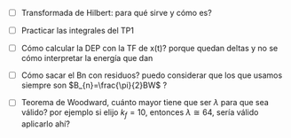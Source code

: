 - [ ] Transformada de Hilbert: para qué sirve y cómo es?
- [ ] Practicar las integrales del TP1
- [ ] Cómo calcular la DEP con la TF de x(t)? porque quedan deltas y no se cómo interpretar la energía que dan
- [ ] Cómo sacar el Bn con residuos? puedo considerar que los que usamos siempre son $B_{n}=\frac{\pi}{2}BW$ ?
- [ ] Teorema de Woodward, cuánto mayor tiene que ser $\lambda$ para que sea válido? por ejemplo si elijo $k_{f}=10$, entonces $\lambda \cong 64$, sería válido aplicarlo ahí?



